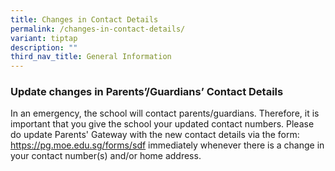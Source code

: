 ```yaml
---
title: Changes in Contact Details
permalink: /changes-in-contact-details/
variant: tiptap
description: ""
third_nav_title: General Information
---
```

<h3>Update changes in Parents’/Guardians’ Contact Details</h3>
<p>In an emergency, the school will contact parents/guardians. Therefore,
it is important that you give the school your updated contact numbers.
Please do update Parents' Gateway with the new contact details via the
form: <a href="https://pg.moe.edu.sg/forms/sdf" rel="noopener noreferrer nofollow" target="_blank">https://pg.moe.edu.sg/forms/sdf</a> immediately
whenever there is a change in your contact number(s) and/or home address.</p>